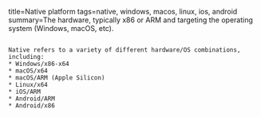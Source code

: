title=Native platform
tags=native, windows, macos, linux, ios, android
summary=The hardware, typically x86 or ARM and targeting the operating system (Windows, macOS, etc).
~~~~~~

Native refers to a variety of different hardware/OS combinations, including:
* Windows/x86-x64
* macOS/x64
* macOS/ARM (Apple Silicon)
* Linux/x64
* iOS/ARM
* Android/ARM
* Android/x86

